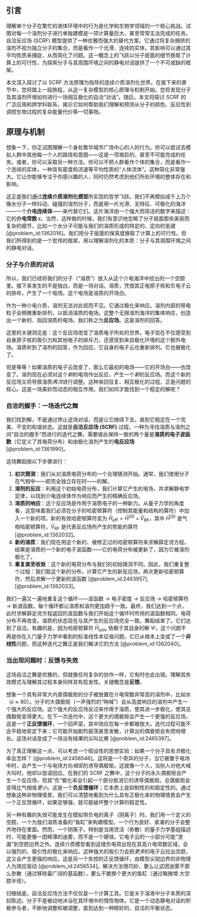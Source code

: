 ## 引言
理解单个分子在繁忙的液体环境中的行为是化学和生物学领域的一个核心挑战。试图对每一个溶剂分子进行单独建模是一项计算量巨大、甚至常常无法完成的任务。自洽反应场 (SCRF) 模型提供了一种优雅而强大的替代方案。它通过将复杂拥挤的溶剂不视为独立分子的集合，而是看作一个光滑、连续的实体，其影响可以通过其平均性质来捕捉，从而简化了问题。这一概念上的飞跃以分子层面的细节换取了计算上的可行性，为探索分子与其周围环境之间的静电对话提供了一个不可或缺的框架。

本文深入探讨了以 SCRF 方法原理为指导的连续介质溶剂化世界。在接下来的章节中，您将踏上一段旅程，从这一复杂模型的核心原理与机制开始。您将发现分子及其溶剂环境如何进行一场相互极化的自洽“对话”。随后，本文将探讨 SCRF 的广泛应用和跨学科联系，揭示它如何帮助我们理解和预测从分子的颜色、反应性到调控生物过程的复杂能量代价等一切事物。

## 原理与机制

想象一下，你正试图理解一个身处繁华城市广场中心的人的行为。你可以尝试去模拟人群中其他每一个人的路径和意图——这是一项艰巨的、甚至不可能完成的任务。或者，你可以采取另一种方法。你可以不把人群看作个体的集合，而是看作一个连续的实体，一种具有密度和流速等平均性质的“人体流体”。这种简化非常强大。它让你能够专注于你感兴趣的人，同时仍然考虑到他们所处环境的整体存在和影响。

这正是我们通过**连续介质溶剂化模型**所实现的哲学飞跃。我们不再模拟成千上万个像水分子一样抖动、碰撞的溶剂分子，而是用一片光滑、无特征、可极化的海洋——一个**介电连续体**——来代替它们。这片海洋由一个强大而简洁的数字来描述：它的**介电常数** $\epsilon$。当然，这样做的时候，我们有意识地忽略了分子层面那些美丽而复杂的细节，比如一个水分子可能与我们的溶质形成的特定的、定向的氢键 [@problem_id:1362016]。我们用分子层面的保真度换取了计算上的可行性。但我们所得到的是一个宏伟的框架，用以理解溶剂化的本质：分子与其周围环境之间的静电对话。

### 分子与介质的对话

所以，我们已经将我们的分子（“溶质”）放入从这个介电海洋中挖出的一个空腔里。接下来发生的不是独白，而是一场对话。溶质，凭借其正电原子核和负电子云的排布，产生了一个电场。这个电场是溶质的开场白。

作为一种介电介质，溶剂无法对此视而不见。它通过极化来响应。溶剂内部的带电粒子会稍微重新排列，以抵消溶质的电场。这整个无限溶剂海洋的集体响应，创造出一个新的、指回溶质的电场。我们称之为**反应场**。这是溶剂的回答。

这里的关键洞见是：这个反应场改变了溶质电子所处的世界。电子现在不仅感受到自身原子核的吸引力和其他电子的排斥力，还感受到来自极化环境的这个额外电场。溶质听到了溶剂的回答，作为回应，它自身的电子云也重新排列。它也被极化了。

但是等等！如果溶质的电子云改变了，那么它最初的电场——它的开场白——也改变了。溶剂现在必须对这个*新*的电场作出反应，产生一个*新*的反应场。而这个新的反应场又将导致溶质*再次*进行调整。这种来回往复、相互极化的过程，正是问题的核心。这是一场美妙而动态的相互作用。我们如何才能找到一个稳定的解呢？

### 自洽的握手：一场迭代之舞

我们找到解，不是通过停止这场对话，而是让它继续下去，直到它稳定在一个完美、不变的和谐状态。这就是**自洽反应场 (SCRF)** 过程，一种为寻找溶质与溶剂之间“自洽的握手”而进行的迭代之舞。需要彼此保持一致的两个量是**溶质的电子波函数**（它定义了其电荷分布）和由极化溶剂产生的**电反应场** [@problem_id:1361990]。

这场舞蹈按以下步骤进行：
1.  **初次猜测**：我们从对溶质电荷分布的一个合理猜测开始。通常，我们使用分子在气相中——即完全独立存在时——的解。
2.  **溶剂的反应**：利用这个初始电荷分布，我们计算它产生的电场，并求解静电学定律，以找到介电连续体作为响应而产生的精确反应场。
3.  **溶质的响应**：这个反应场是作用于溶质电子的一种新力。从量子力学的角度看，这意味着我们必须在分子的哈密顿算符（控制其能量和结构的算符）中加入一个新的项。新的有效哈密顿算符变为 $\hat{H}_{\text{eff}} = \hat{H}^{(0)} + \hat{V}_{\text{RF}}$，其中 $\hat{H}^{(0)}$ 是气相哈密顿算符，$\hat{V}_{\text{RF}}$ 是代表反应场所产生的势能的算符 [@problem_id:1362032]。
4.  **新的溶质**：我们现在用这个新的、被修正过的哈密顿算符来求解薛定谔方程。结果是溶质的一个新的电子波函数——它的电荷分布被更新了，因为它被溶剂极化了。
5.  **重复直至收敛**：这个新的电荷分布与我们的初始猜测不同。因此，我们重复整个过程：我们取这个新的分布，计算它产生的新反应场，再次更新哈密顿算符，然后求解一个更新的波函数 [@problem_id:2463957], [@problem_id:1362033]。

我们一遍又一遍地重复这个循环——波函数 → 电子密度 → 反应场 → 哈密顿算符 → 新波函数。每个循环都让溶质和溶剂更加趋于一致。最终，我们达到一个点，此时求解薛定谔方程返回的波函数与我们开始这个循环时所用的波函数相同。电荷分布不再改变。溶质的状态现在与其产生的反应场完全一致。舞蹈结束了。它们达到了自洽。有趣的是，因为哈密顿算符 $\hat{H}_{\text{solv}}$ 依赖于其自身的解 $\Psi$，这个问题不再是你在入门量子力学中看到的标准线性本征值问题。它已从根本上变成了一个**非线性**问题，而这种迭代之舞正是我们解决它的方法 [@problem_id:1362040]。

### 当出现问题时：反馈与失效

这场自洽之舞是优雅的，但就像任何复杂的协作一样，它有时也会出错。理解其失效模式与理解其过程本身同样具有启发性。关键概念是**反馈**。

想象一个具有非常大内禀偶极矩的分子被放置在介电常数非常高的溶剂中，比如水（$\epsilon \approx 80$）。分子的大偶极矩（一声强烈的“呐喊”）会从高度响应的溶剂中产生一个强大的反应场。这个强大的反应场反过来作用于溶质，使其进一步极化，使其总偶极矩变得更大。在下一次迭代中，这个更大的偶极矩会产生一个更强的反应场。这是一个**正反馈循环**，一个回声室，其中效应在每一步都被放大。迭代过程可能不会平稳地安定下来；它可能开始剧烈振荡甚至发散，计算出的偶极矩会失控地增长。这场对话变成了一场没有结果的尖叫比赛 [@problem_id:2465397]。

为了真正理解这一点，可以考虑一个假设性的思想实验：如果一个分子具有*负*极化率会怎样？ [@problem_id:2456546]。这将是一个奇异的分子，当它被置于电场中时，会产生一个与电场方向*相反*的诱导偶极矩。这就像一个人，当别人对他大喊大叫时，他却以低语回应。在我们的 SCRF 之舞中，这个分子的永久偶极矩会产生一个反应场，但其“负”极化率会引起一个部分抵消它的诱导偶极矩。总偶极矩会变得比气相值*更小*。这是一个**负反馈循环**；它本质上是抑制性的和稳定性的。通过想象这种非物理情景，我们可以清楚地看到为什么具有正极化率的物理情景会产生一个正反馈循环，如果足够强，就可能破坏整个计算的稳定性。

另一种有趣的失效可能发生在模拟带负电的离子（阴离子）时。我们用一个定义的空腔，一个为我们溶质准备的“鱼缸”来构建模型。一个行为良好、紧凑的分子会整齐地待在里面。然而，一个阴离子，特别是当用灵活（弥散）的量子力学基组描述时，可能更像一团稀薄的迷雾，而不是一个硬球。它电子云的一小部分可能“泄漏”到空腔边界之外。连续介质模型看到这缕负电荷出现在其高介电常数区域，会以强烈的、吸引性的极化来响应。这种强大的吸引力会把*更多*的电子云拉出空腔，这又会产生更强的响应。这是另一个失控的正反馈循环，由模型尖锐边界的非物理人为效应驱动 [@problem_id:2456534]。解决方法很巧妙，要么让这团迷雾不那么弥散（通过移除最广阔的基函数），要么干脆换个更大的鱼缸（通过略微增 大空腔半径）。

归根结底，自洽反应场方法不仅仅是一个计算工具。它是关于溶液中分子本质的深刻陈述。分子不是被动地沐浴在其环境中的惰性物体。它是一个动态静电对话的积极参与者，不断地调整和被调整，直到达到一种精妙的、自洽的平衡状态。

